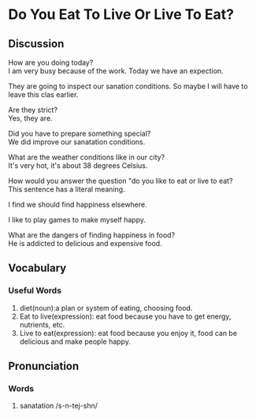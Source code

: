 # Do You Eat To Live Or Live To Eat?  
## Discussion
How are you doing today?  
I am very busy because of the work. Today we have an expection. 

They are going to inspect our sanation conditions. So maybe I will have to leave this clas earlier.  

Are they strict?  
Yes, they are.  

Did you have to prepare something special?  
We did improve our sanatation conditions.  

What are the weather conditions like in our city?  
It's very hot, it's about 38 degrees Celsius.  

How would you answer the question "do you like to eat or live to eat?  
This sentence has a literal meaning.  

I find we should find happiness elsewhere.  

I like to play games to make myself happy.  

What are the dangers of finding happiness in food?  
He is addicted to delicious and expensive food.  

## Vocabulary
### Useful Words
1. diet(noun):a plan or system of eating, choosing food.
1. Eat to live(expression): eat food because you have to get energy, nutrients, etc.  
1. Live to eat(expression): eat food because you enjoy it, food can be delicious and make people happy.  

## Pronunciation
### Words
1. sanatation /s-n-tej-shn/
